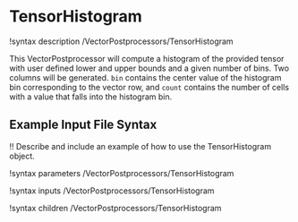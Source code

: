 # TensorHistogram

!syntax description /VectorPostprocessors/TensorHistogram

This VectorPostprocessor will compute a histogram of the provided tensor with user defined lower and upper bounds and a given number of bins.
Two columns will be generated. `bin` contains the center value of the histogram bin corresponding to the vector row, and `count` contains the
number of cells with a value that falls into the histogram bin.

## Example Input File Syntax

!! Describe and include an example of how to use the TensorHistogram object.

!syntax parameters /VectorPostprocessors/TensorHistogram

!syntax inputs /VectorPostprocessors/TensorHistogram

!syntax children /VectorPostprocessors/TensorHistogram
